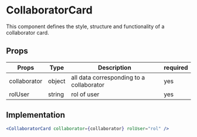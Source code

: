 # CollaboratorCard

This component defines the style, structure and functionality of a collaborator card.

## Props

| Props        | Type   | Description                              | required |
| ------------ | ------ | ---------------------------------------- | -------- |
| collaborator | object | all data corresponding to a collaborator | yes      |
| rolUser      | string | rol of user                              | yes      |

## Implementation

```jsx
<CollaboratorCard collaborator={collaborator} rolUser="rol" />
```
